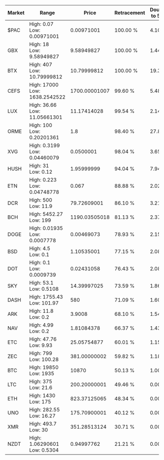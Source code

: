 | Market | Range | Price| Retracement | Doubles to 50% |
| --- | --- | --- | --- | --- |
| $PAC | High: 0.07<br />Low: 0.00971001 | 0.00971001 | 100.00 % | 4.10 |
| GBX | High: 18<br />Low: 9.58949827 | 9.58949827 | 100.00 % | 1.44 |
| BTX | High: 407<br />Low: 10.79999812 | 10.79999812 | 100.00 % | 19.34 |
| CEFS | High: 17000<br />Low: 1638.2542522 | 1700.00001007 | 99.60 % | 5.48 |
| LUX | High: 36.66<br />Low: 11.05661301 | 11.17414028 | 99.54 % | 2.14 |
| ORME | High: 100<br />Low: 0.20201361 | 1.8 | 98.40 % | 27.83 |
| XVG | High: 0.3199<br />Low: 0.04460079 | 0.0500001 | 98.04 % | 3.65 |
| HUSH | High: 31<br />Low: 0.12 | 1.95999999 | 94.04 % | 7.94 |
| ETN | High: 0.223<br />Low: 0.04748778 | 0.067 | 88.88 % | 2.02 |
| DCR | High: 500<br />Low: 11.9 | 79.72609001 | 86.10 % | 3.21 |
| BCH | High: 5452.27<br />Low: 199 | 1190.03505018 | 81.13 % | 2.37 |
| DOGE | High: 0.01935<br />Low: 0.0007778 | 0.00469073 | 78.93 % | 2.15 |
| BSD | High: 4.5<br />Low: 0.1 | 1.10535001 | 77.15 % | 2.08 |
| DOT | High: 0.1<br />Low: 0.0009739 | 0.02431058 | 76.43 % | 2.08 |
| SKY | High: 53.1<br />Low: 0.5108 | 14.39997025 | 73.59 % | 1.86 |
| DASH | High: 1755.43<br />Low: 101.97 | 580 | 71.09 % | 1.60 |
| ARK | High: 11.8<br />Low: 0.2 | 3.9008 | 68.10 % | 1.54 |
| NAV | High: 4.99<br />Low: 0.2 | 1.81084378 | 66.37 % | 1.43 |
| ETC | High: 47.76<br />Low: 9.93 | 25.05754877 | 60.01 % | 1.15 |
| ZEC | High: 799<br />Low: 100.28 | 381.00000002 | 59.82 % | 1.18 |
| BTC | High: 19850<br />Low: 1935 | 10870 | 50.13 % | 1.00 |
| LTC | High: 375<br />Low: 21.6 | 200.20000001 | 49.46 % | 0.00 |
| ETH | High: 1430<br />Low: 175 | 823.37125065 | 48.34 % | 0.00 |
| UNO | High: 282.55<br />Low: 16.27 | 175.70900001 | 40.12 % | 0.00 |
| XMR | High: 493.7<br />Low: 30 | 351.28513124 | 30.71 % | 0.00 |
| NZDT | High: 1.06290601<br />Low: 0.5304 | 0.94997762 | 21.21 % | 0.00 |
